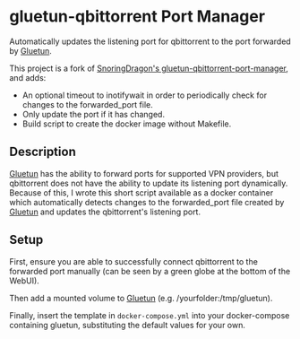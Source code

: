 # gluetun-qbittorrent Port Manager
Automatically updates the listening port for qbittorrent to the port forwarded by [Gluetun](https://github.com/qdm12/gluetun/).

This project is a fork of [SnoringDragon's gluetun-qbittorrent-port-manager](https://github.com/SnoringDragon/gluetun-qbittorrent-port-manager), and adds:

* An optional timeout to inotifywait in order to periodically check for changes to the forwarded_port file.
* Only update the port if it has changed.
* Build script to create the docker image without Makefile.

## Description
[Gluetun](https://github.com/qdm12/gluetun/) has the ability to forward ports for supported VPN providers, 
but qbittorrent does not have the ability to update its listening port dynamically.
Because of this, I wrote this short script available as a docker container which automatically detects changes to the 
forwarded_port file created by [Gluetun](https://github.com/qdm12/gluetun/) and updates the qbittorrent's listening port.

## Setup
First, ensure you are able to successfully connect qbittorrent to the forwarded port manually (can be seen by a green globe at the bottom of the WebUI).

Then add a mounted volume to [Gluetun](https://github.com/qdm12/gluetun/) (e.g. /yourfolder:/tmp/gluetun).

Finally, insert the template in `docker-compose.yml` into your docker-compose containing gluetun, substituting the default values for your own.
